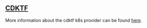 ## [CDKTF](https://developer.hashicorp.com/terraform/cdktf)

More information about the cdktf k8s provider can be found [here](https://github.com/cdktf/cdktf-provider-kubernetes).
